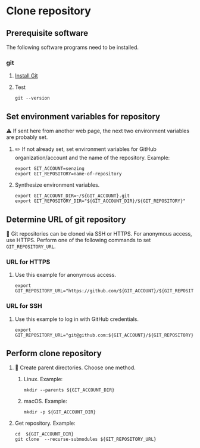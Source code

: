 # Clone repository

## Prerequisite software

The following software programs need to be installed.

### git

1. [Install Git](https://github.com/Senzing/knowledge-base/blob/master/HOWTO/install-git.md)
1. Test

    ```console
    git --version
    ```

## Set environment variables for repository

:warning:  If sent here from another web page,
the next two environment variables are probably set.

1. :pencil2: If not already set, set environment variables for
   GitHub organization/account and the name of the repository.
   Example:

    ```console
    export GIT_ACCOUNT=senzing
    export GIT_REPOSITORY=name-of-repository
    ```

1. Synthesize environment variables.

    ```console
    export GIT_ACCOUNT_DIR=~/${GIT_ACCOUNT}.git
    export GIT_REPOSITORY_DIR="${GIT_ACCOUNT_DIR}/${GIT_REPOSITORY}"
    ```

## Determine URL of git repository

:thinking: Git repositories can be cloned via SSH or HTTPS.
For anonymous access, use HTTPS.
Perform one of the following commands to set `GIT_REPOSITORY_URL`.

### URL for HTTPS

1. Use this example for anonymous access.

    ```console
    export GIT_REPOSITORY_URL="https://github.com/${GIT_ACCOUNT}/${GIT_REPOSITORY}.git"
    ```

### URL for SSH

1. Use this example to log in with GitHub credentials.

    ```console
    export GIT_REPOSITORY_URL="git@github.com:${GIT_ACCOUNT}/${GIT_REPOSITORY}.git"
    ```

## Perform clone repository

1. :thinking: Create parent directories.
   Choose one method.
    1. Linux.
       Example:

        ```console
        mkdir --parents ${GIT_ACCOUNT_DIR}
        ```

    1. macOS.
       Example:

        ```console
        mkdir -p ${GIT_ACCOUNT_DIR}
        ```

1. Get repository.
   Example:

    ```console
    cd  ${GIT_ACCOUNT_DIR}
    git clone  --recurse-submodules ${GIT_REPOSITORY_URL}
    ```
